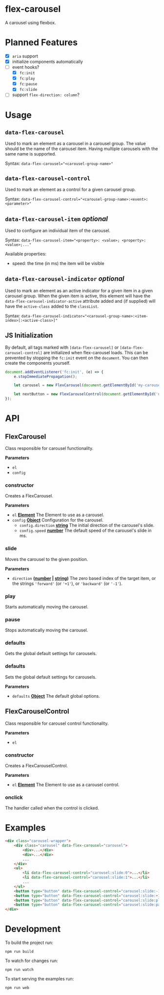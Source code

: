 # flex-carousel

A carousel using flexbox.

# Planned Features

-   [x] `aria` support
-   [x] initialize components automatically
-   [ ] event hooks?
    -   [x] `fc:init`
    -   [x] `fc:play`
    -   [x] `fc:pause`
    -   [x] `fc:slide`
-   [ ] support `flex-direction: column`?

# Usage

## `data-flex-carousel`

Used to mark an element as a carousel in a carousel group. The value should be the name of the carousel item. Having multiple carousels with the same name is supported.

Syntax: `data-flex-carousel="<carousel-group-name>"`

## `data-flex-carousel-control`

Used to mark an element as a control for a given carousel group.

Syntax: `data-flex-carousel-control="<carousel-group-name>:<event>:<parameter>"`

## `data-flex-carousel-item` _optional_

Used to configure an individual item of the carousel.

Syntax: `data-flex-carousel-item="<property>: <value>; <property>: <value>;..."`

Available properties:

-   speed: the time (in ms) the item will be visible

## `data-flex-carousel-indicator` _optional_

Used to mark an element as an active indicator for a given item in a given carousel group. When the given item is active, this element will have the `data-flex-carousel-indicator-active` attribute added and (if supplied) will have the `active-class` added to the `classList`.

Syntax: `data-flex-carousel-indicator="<carousel-group-name>:<item-index>[:<active-class>]"`

## JS Initialization

By default, all tags marked with `[data-flex-carousel]` or `[data-flex-carousel-control]` are initialized when flex-carousel loads. This can be prevented by stopping the `fc:init` event on the `document`. You can then create the components yourself.

```javascript
document.addEventListener('fc:init', (e) => {
    e.stopImmediatePropagation();

    let carousel = new FlexCarousel(document.getElementById('my-carousel'));

    let nextButton = new FlexCarouselControl(document.getElementById('next-button'));
});
```

# API

<!-- Generated by documentation.js. Update this documentation by updating the source code. -->

## FlexCarousel

Class responsible for carousel functionality.

**Parameters**

-   `el`  
-   `config`  

### constructor

Creates a FlexCarousel.

**Parameters**

-   `el` **[Element](https://developer.mozilla.org/en-US/docs/Web/API/Element)** The Element to use as a carousel.
-   `config` **[Object](https://developer.mozilla.org/en-US/docs/Web/JavaScript/Reference/Global_Objects/Object)** Configuration for the carousel.
    -   `config.direction` **[string](https://developer.mozilla.org/en-US/docs/Web/JavaScript/Reference/Global_Objects/String)** The initial direction of the carousel's slide.
    -   `config.speed` **[number](https://developer.mozilla.org/en-US/docs/Web/JavaScript/Reference/Global_Objects/Number)** The default speed of the carousel's slide in ms.

### slide

Moves the carousel to the given position.

**Parameters**

-   `direction` **([number](https://developer.mozilla.org/en-US/docs/Web/JavaScript/Reference/Global_Objects/Number) \| [string](https://developer.mozilla.org/en-US/docs/Web/JavaScript/Reference/Global_Objects/String))** The zero based index of the target item, or the strings `'forward'` (or `'+1'`), or `'backward'` (or `'-1'`).

### play

Starts automatically moving the carousel.

### pause

Stops automatically moving the carousel.

### defaults

Gets the global default settings for carousels.

### defaults

Sets the global default settings for carousels.

**Parameters**

-   `defaults` **[Object](https://developer.mozilla.org/en-US/docs/Web/JavaScript/Reference/Global_Objects/Object)** The default global options.

## FlexCarouselControl

Class responsible for carousel control functionality.

**Parameters**

-   `el`  

### constructor

Creates a FlexCarouselControl.

**Parameters**

-   `el` **[Element](https://developer.mozilla.org/en-US/docs/Web/API/Element)** The Element to use as a carousel control.

### onclick

The handler called when the control is clicked.

# Examples

```html
<div class="carousel-wrapper">
    <div class="carousel" data-flex-carousel="carousel">
        <div>...</div>
        <div>...</div>
        ...
    </div>
    <ul>
        <li data-flex-carousel-control="carousel:slide:0">...</li>
        <li data-flex-carousel-control="carousel:slide:1">...</li>
        ...
    </ul>
    <button type="button" data-flex-carousel-control="carousel:slide:-1">Prev</button>
    <button type="button" data-flex-carousel-control="carousel:slide:+1">Next</button>
    <button type="button" data-flex-carousel-control="carousel:slide:play">Play</button>
    <button type="button" data-flex-carousel-control="carousel:slide:pause">Pause</button>
</div>
```


# Development

To build the project run:

    npm run build

To watch for changes run:

    npm run watch

To start serving the examples run:
    
    npm run web